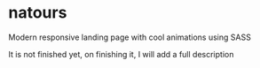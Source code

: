 # natours
Modern responsive landing page with cool animations using SASS

It is not finished yet, on finishing it, I will add a full description
